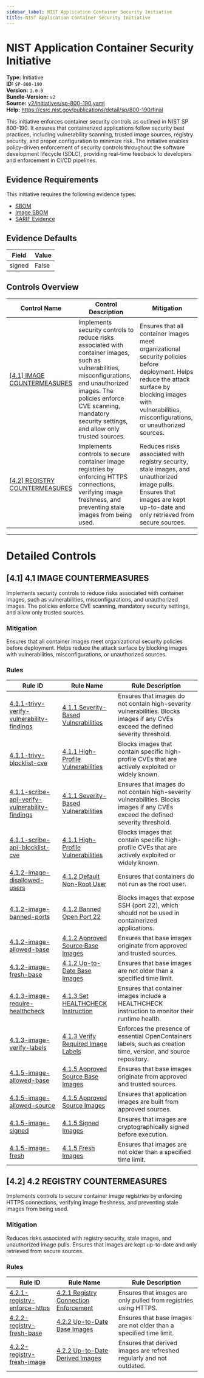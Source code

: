 ```yaml
---
sidebar_label: NIST Application Container Security Initiative
title: NIST Application Container Security Initiative
---  
```

# NIST Application Container Security Initiative  
**Type:** Initiative  
**ID:** `SP-800-190`  
**Version:** `1.0.0`  
**Bundle-Version:** `v2`  
**Source:** [v2/initiatives/sp-800-190.yaml](https://github.com/scribe-public/sample-policies/blob/main/v2/initiatives/sp-800-190.yaml)  
**Help:** https://csrc.nist.gov/publications/detail/sp/800-190/final  

This initiative enforces container security controls as outlined in  NIST SP 800-190. It ensures that containerized applications follow  security best practices, including vulnerability scanning, trusted  image sources, registry security, and proper configuration to minimize risk. The initiative enables policy-driven enforcement of security controls  throughout the software development lifecycle (SDLC), providing real-time  feedback to developers and enforcement in CI/CD pipelines.

## Evidence Requirements

This initiative requires the following evidence types:

- [SBOM](/docs/valint/sbom)
- [Image SBOM](/docs/valint/sbom)
- [SARIF Evidence](/docs/valint/sarif)

## Evidence Defaults

| Field | Value |
|-------|-------|
| signed | False |

## Controls Overview

| Control Name | Control Description | Mitigation |
|--------------|---------------------|------------|
| [[4.1]  IMAGE COUNTERMEASURES](#41-41-image-countermeasures) | Implements security controls to reduce risks associated with  container images, such as vulnerabilities, misconfigurations,  and unauthorized images. The policies enforce CVE scanning,  mandatory security settings, and allow only trusted sources. | Ensures that all container images meet organizational security  policies before deployment. Helps reduce the attack surface by  blocking images with vulnerabilities, misconfigurations, or  unauthorized sources. |
| [[4.2]  REGISTRY COUNTERMEASURES](#42-42-registry-countermeasures) | Implements controls to secure container image registries by enforcing  HTTPS connections, verifying image freshness, and preventing stale  images from being used. | Reduces risks associated with registry security, stale images,  and unauthorized image pulls. Ensures that images are kept up-to-date  and only retrieved from secure sources. |

---

# Detailed Controls

## [4.1] 4.1 IMAGE COUNTERMEASURES

Implements security controls to reduce risks associated with  container images, such as vulnerabilities, misconfigurations,  and unauthorized images. The policies enforce CVE scanning,  mandatory security settings, and allow only trusted sources.


### Mitigation  
Ensures that all container images meet organizational security  policies before deployment. Helps reduce the attack surface by  blocking images with vulnerabilities, misconfigurations, or  unauthorized sources.

### Rules

| Rule ID | Rule Name | Rule Description |
|---------|-----------|------------------|
| [4.1.1-trivy-verify-vulnerability-findings](rules/sarif/trivy/verify-cve-severity.md) | [4.1.1 Severity-Based Vulnerabilities](rules/sarif/trivy/verify-cve-severity.md) | Ensures that images do not contain high-severity vulnerabilities. Blocks images if any CVEs exceed the defined severity threshold. |
| [4.1.1-trivy-blocklist-cve](rules/sarif/trivy/blocklist-cve.md) | [4.1.1 High-Profile Vulnerabilities](rules/sarif/trivy/blocklist-cve.md) | Blocks images that contain specific high-profile CVEs that are  actively exploited or widely known. |
| [4.1.1-scribe-api-verify-vulnerability-findings](rules/api/scribe-api-cve.md) | [4.1.1 Severity-Based Vulnerabilities](rules/api/scribe-api-cve.md) | Ensures that images do not contain high-severity vulnerabilities. Blocks images if any CVEs exceed the defined severity threshold. |
| [4.1.1-scribe-api-blocklist-cve](rules/api/scribe-api-cve.md) | [4.1.1 High-Profile Vulnerabilities](rules/api/scribe-api-cve.md) | Blocks images that contain specific high-profile CVEs that are  actively exploited or widely known. |
| [4.1.2-image-disallowed-users](rules/images/banned-users.md) | [4.1.2 Default Non-Root User](rules/images/banned-users.md) | Ensures that containers do not run as the root user. |
| [4.1.2-image-banned-ports](rules/images/banned-ports.md) | [4.1.2 Banned Open Port 22](rules/images/banned-ports.md) | Blocks images that expose SSH (port 22), which should not be  used in containerized applications. |
| [4.1.2-image-allowed-base](rules/images/allowed-base-image.md) | [4.1.2 Approved Source Base Images](rules/images/allowed-base-image.md) | Ensures that base images originate from approved and trusted sources. |
| [4.1.2-image-fresh-base](rules/images/fresh-base-image.md) | [4.1.2 Up-to-Date Base Images](rules/images/fresh-base-image.md) | Ensures that base images are not older than a specified time limit. |
| [4.1.3-image-require-healthcheck](rules/images/require-healthcheck.md) | [4.1.3 Set HEALTHCHECK Instruction](rules/images/require-healthcheck.md) | Ensures that container images include a HEALTHCHECK instruction  to monitor their runtime health. |
| [4.1.3-image-verify-labels](rules/images/verify-labels.md) | [4.1.3 Verify Required Image Labels](rules/images/verify-labels.md) | Enforces the presence of essential OpenContainers labels, such as  creation time, version, and source repository. |
| [4.1.5-image-allowed-base](rules/images/allowed-base-image.md) | [4.1.5 Approved Source Base Images](rules/images/allowed-base-image.md) | Ensures that base images originate from approved and trusted sources. |
| [4.1.5-image-allowed-source](rules/images/allowed-image-source.md) | [4.1.5 Approved Source Images](rules/images/allowed-image-source.md) | Ensures that application images are built from approved sources. |
| [4.1.5-image-signed](rules/images/image-signed.md) | [4.1.5 Signed Images](rules/images/image-signed.md) | Ensures that images are cryptographically signed before execution. |
| [4.1.5-image-fresh](rules/images/fresh-image.md) | [4.1.5 Fresh Images](rules/images/fresh-image.md) | Ensures that images are not older than a specified time limit. |

## [4.2] 4.2 REGISTRY COUNTERMEASURES

Implements controls to secure container image registries by enforcing  HTTPS connections, verifying image freshness, and preventing stale  images from being used.


### Mitigation  
Reduces risks associated with registry security, stale images,  and unauthorized image pulls. Ensures that images are kept up-to-date  and only retrieved from secure sources.

### Rules

| Rule ID | Rule Name | Rule Description |
|---------|-----------|------------------|
| [4.2.1-registry-enforce-https](rules/images/enforce-https-registry.md) | [4.2.1 Registry Connection Enforcement](rules/images/enforce-https-registry.md) | Ensures that images are only pulled from registries using HTTPS. |
| [4.2.2-registry-fresh-base](rules/images/fresh-base-image.md) | [4.2.2 Up-to-Date Base Images](rules/images/fresh-base-image.md) | Ensures that base images are not older than a specified time limit. |
| [4.2.2-registry-fresh-image](rules/images/fresh-image.md) | [4.2.2 Up-to-Date Derived Images](rules/images/fresh-image.md) | Ensures that derived images are refreshed regularly and not outdated. |
